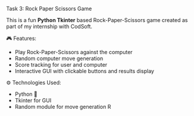 Task 3: Rock Paper Scissors Game

This is a fun **Python Tkinter** based Rock-Paper-Scissors game created as part of my internship with CodSoft.

🎮 Features:
- Play Rock-Paper-Scissors against the computer
- Random computer move generation
- Score tracking for user and computer
- Interactive GUI with clickable buttons and results display

⚙️ Technologies Used:
- Python 🐍
- Tkinter for GUI
- Random module for move generation
R
